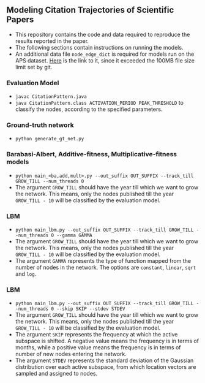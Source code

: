 ## Modeling Citation Trajectories of Scientific Papers
* This repository contains the code and data required to reproduce the results reported in the paper.
* The following sections contain instructions on running the models.
* An additional data file `node_edge_dict` is required for models run on the APS dataset. [Here](https://drive.google.com/file/d/1t1YPBCGUSWazke2sS_5w6dDhdzqabzqd/view?usp=sharing) is the link to it, since it exceeded the 100MB file size limit set by git.

### Evaluation Model
* `javac CitationPattern.java`
* `java CitationPattern.class ACTIVATION_PERIOD PEAK_THRESHOLD` to classify the nodes, according to the specified parameters.

### Ground-truth network
* `python generate_gt_net.py`

### Barabasi-Albert, Additive-fitness, Multiplicative-fitness models
* `python main_<ba,add,mult>.py --out_suffix OUT_SUFFIX --track_till GROW_TILL --num_threads 0`
* The argument `GROW_TILL` should have the year till which we want to grow the network. This means, only the nodes published till the year `GROW_TILL - 10` will be classified by the evaluation model.

### LBM
* `python main_lbm.py --out_suffix OUT_SUFFIX --track_till GROW_TILL --num_threads 0 --gamma GAMMA`
* The argument `GROW_TILL` should have the year till which we want to grow the network. This means, only the nodes published till the year `GROW_TILL - 10` will be classified by the evaluation model.
* The argument `GAMMA` represents the type of function mapped from the number of nodes in the network. The options are `constant`, `linear`, `sqrt` and `log`.

### LBM
* `python main_lbm.py --out_suffix OUT_SUFFIX --track_till GROW_TILL --num_threads 0 --skip SKIP --stdev STDEV`
* The argument `GROW_TILL` should have the year till which we want to grow the network. This means, only the nodes published till the year `GROW_TILL - 10` will be classified by the evaluation model.
* The argument `SKIP` represents the frequency at which the active subspace is shifted. A negative value means the frequency is in terms of months, while a positive value means the frequency is in terms of number of new nodes entering the network.
* The argument `STDEV` represents the standard deviation of the Gaussian distribution over each active subspace, from which location vectors are sampled and assigned to nodes.